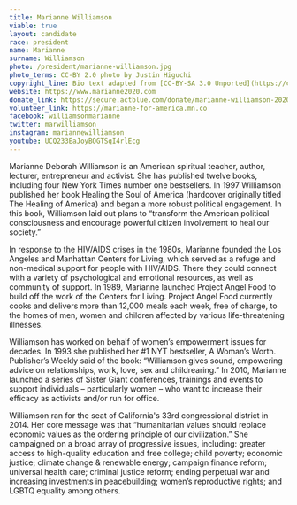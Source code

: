 ```yaml
---
title: Marianne Williamson
viable: true
layout: candidate
race: president
name: Marianne
surname: Williamson
photo: /president/marianne-williamson.jpg
photo_terms: CC-BY 2.0 photo by Justin Higuchi
copyright_line: Bio text adapted from [CC-BY-SA 3.0 Unported](https://creativecommons.org/licenses/by-sa/3.0/) content from [Wikipedia](https://en.wikipedia.org/wiki/Marianne_Williamson).
website: https://www.marianne2020.com
donate_link: https://secure.actblue.com/donate/marianne-williamson-2020-committee
volunteer_link: https://marianne-for-america.mn.co
facebook: williamsonmarianne
twitter: marwilliamson
instagram: mariannewilliamson
youtube: UCQ233EaJoyBOGTSqI4rlEcg
---
```

Marianne Deborah Williamson is an American spiritual teacher, author, lecturer, entrepreneur and activist. She has published twelve books, including four New York Times number one bestsellers. In 1997 Williamson published her book Healing the Soul of America (hardcover originally titled The Healing of America) and began a more robust political engagement. In this book, Williamson laid out plans to “transform the American political consciousness and encourage powerful citizen involvement to heal our society.”

In response to the HIV/AIDS crises in the 1980s, Marianne founded the Los Angeles and Manhattan Centers for Living, which served as a refuge and non-medical support for people with HIV/AIDS. There they could connect with a variety of psychological and emotional resources, as well as community of support. In 1989, Marianne launched Project Angel Food to build off the work of the Centers for Living. Project Angel Food currently cooks and delivers more than 12,000 meals each week, free of charge, to the homes of men, women and children affected by various life-threatening illnesses. 

Williamson has worked on behalf of women’s empowerment issues for decades. In 1993 she published her #1 NYT bestseller, A Woman’s Worth. Publisher’s Weekly said of the book: “Williamson gives sound, empowering advice on relationships, work, love, sex and childrearing.” In 2010, Marianne launched a series of Sister Giant conferences, trainings and events to support individuals – particularly women – who want to increase their efficacy as activists and/or run for office. 

Williamson ran for the seat of California's 33rd congressional district in 2014. Her core message was that “humanitarian values should replace economic values as the ordering principle of our civilization.” She campaigned on a broad array of progressive issues, including: greater access to high-quality education and free college; child poverty; economic justice; climate change & renewable energy; campaign finance reform; universal health care; criminal justice reform; ending perpetual war and increasing investments in peacebuilding; women’s reproductive rights; and LGBTQ equality among others.